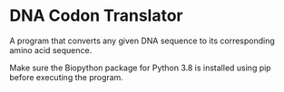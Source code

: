 # DNA Codon Translator
 
A program that converts any given DNA sequence to its corresponding amino acid sequence.

Make sure the Biopython package for Python 3.8 is installed using pip before executing the program.
